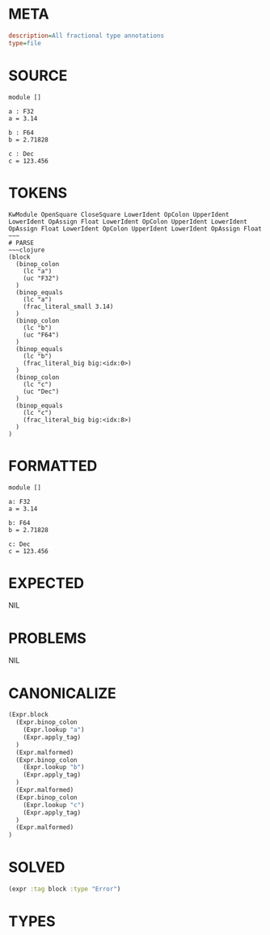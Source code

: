 # META
~~~ini
description=All fractional type annotations
type=file
~~~
# SOURCE
~~~roc
module []

a : F32
a = 3.14

b : F64
b = 2.71828

c : Dec
c = 123.456
~~~
# TOKENS
~~~text
KwModule OpenSquare CloseSquare LowerIdent OpColon UpperIdent LowerIdent OpAssign Float LowerIdent OpColon UpperIdent LowerIdent OpAssign Float LowerIdent OpColon UpperIdent LowerIdent OpAssign Float ~~~
# PARSE
~~~clojure
(block
  (binop_colon
    (lc "a")
    (uc "F32")
  )
  (binop_equals
    (lc "a")
    (frac_literal_small 3.14)
  )
  (binop_colon
    (lc "b")
    (uc "F64")
  )
  (binop_equals
    (lc "b")
    (frac_literal_big big:<idx:0>)
  )
  (binop_colon
    (lc "c")
    (uc "Dec")
  )
  (binop_equals
    (lc "c")
    (frac_literal_big big:<idx:8>)
  )
)
~~~
# FORMATTED
~~~roc
module []

a: F32
a = 3.14

b: F64
b = 2.71828

c: Dec
c = 123.456
~~~
# EXPECTED
NIL
# PROBLEMS
NIL
# CANONICALIZE
~~~clojure
(Expr.block
  (Expr.binop_colon
    (Expr.lookup "a")
    (Expr.apply_tag)
  )
  (Expr.malformed)
  (Expr.binop_colon
    (Expr.lookup "b")
    (Expr.apply_tag)
  )
  (Expr.malformed)
  (Expr.binop_colon
    (Expr.lookup "c")
    (Expr.apply_tag)
  )
  (Expr.malformed)
)
~~~
# SOLVED
~~~clojure
(expr :tag block :type "Error")
~~~
# TYPES
~~~roc
~~~
